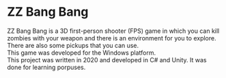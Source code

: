 # ZZ Bang Bang

ZZ Bang Bang is a 3D first-person shooter (FPS) game in which you can kill zombies with your weapon and there is an environment for you to explore. There are also some pickups that you can use.  <br>
This game was developed for the Windows platform. <br>
This project was written in 2020 and developed in C# and Unity. It was done for learning porpuses.